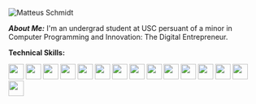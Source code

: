 ![Matteus Schmidt](https://github.com/MatteusSchmidt/MatteusSchmidt/assets/132111359/cbaedb98-295c-4ad3-954e-5bea36877b66)

***About Me:*** I'm an undergrad student at USC persuant of a minor in Computer Programming and Innovation: The Digital Entrepreneur.



**Technical Skills:**

<img src="https://github.com/MatteusSchmidt/MatteusSchmidt/assets/132111359/1eb2f71e-3019-4258-95ce-03e6d4ea6572" height=30>
<img src="https://github.com/MatteusSchmidt/MatteusSchmidt/assets/132111359/9c4e0117-5b63-437a-90d7-8ec2e26ad6d8" height=30>
<img src="https://github.com/MatteusSchmidt/MatteusSchmidt/assets/132111359/2ee08c23-c5c3-4747-80c6-8736fa43efef" height=30>
<img src="https://github.com/MatteusSchmidt/MatteusSchmidt/assets/132111359/bd49ca9f-9641-4e6f-8ccb-64059baf2e0f" height=30>
<img src="https://github.com/MatteusSchmidt/MatteusSchmidt/assets/132111359/6a4287f9-d33d-493d-8c77-3d1dbc493106" height=30>
<img src="https://github.com/MatteusSchmidt/MatteusSchmidt/assets/132111359/e76496fc-1cbf-4713-b1c5-a822b6b457f0" height=30>
<img src="https://github.com/MatteusSchmidt/MatteusSchmidt/assets/132111359/f5a9303b-a652-4b99-9c37-f25b267ccfee" height=30>
<img src="https://github.com/MatteusSchmidt/MatteusSchmidt/assets/132111359/a622e280-7c50-42ba-929f-a00e94301b0d" height=30>
<img src="https://github.com/MatteusSchmidt/MatteusSchmidt/assets/132111359/8edc913f-b352-419c-849c-c27964f97f3a" height=30>
<img src="https://github.com/MatteusSchmidt/MatteusSchmidt/assets/132111359/8db206e8-7101-47fa-88d5-72c1af44bd00" height=30>
<img src="https://github.com/MatteusSchmidt/MatteusSchmidt/assets/132111359/36c23b26-7ae9-44d3-ada0-522dd7c46097" height=30>
<img src="https://github.com/MatteusSchmidt/MatteusSchmidt/assets/132111359/247f1916-594b-4ab3-9e9a-9baf3190f3cc" height=30>
<img src="https://github.com/MatteusSchmidt/MatteusSchmidt/assets/132111359/a71dcb10-fbc5-466c-a094-d5d4eade4227" height=30>
<img src="https://github.com/MatteusSchmidt/MatteusSchmidt/assets/132111359/f16418d4-a76c-455c-b672-039a294a5e22" height=30>
<img src="https://github.com/MatteusSchmidt/MatteusSchmidt/assets/132111359/ee44396a-4ff1-4ed8-93dc-9b72431827e1" height=30>














<!--
**MatteusSchmidt/MatteusSchmidt** is a ✨ _special_ ✨ repository because its `README.md` (this file) appears on your GitHub profile.

Here are some ideas to get you started:

- 🔭 I’m currently working on ...
- 🌱 I’m currently learning ...
- 👯 I’m looking to collaborate on ...
- 🤔 I’m looking for help with ...
- 💬 Ask me about ...
- 📫 How to reach me: ...
- 😄 Pronouns: ...
- ⚡ Fun fact: ...
-->
